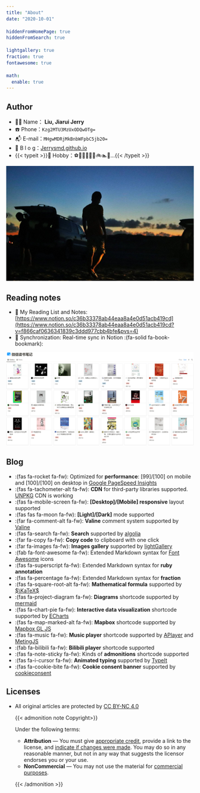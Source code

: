 ```yaml
---
title: "About"
date: "2020-10-01"

hiddenFromHomePage: true
hiddenFromSearch: true

lightgallery: true
fraction: true
fontawesome: true

math:
  enable: true
---
```


## Author

+ 🧑‍💻 Name： **Liu, Jiarui Jerry**
+ ☎️ Phone：`Kzg2MTU3MzUxODQwOTg=`
+ 📬 E-mail：`MHgwMDRjMkBnbWFpbC5jb20=`
+ 🔭 B l o g：[Jerrysmd.github.io](https://jerrysmd.github.io)
+ {{< typeit >}}🏀 Hobby：⚽📸🏓🎹📱📖🚲🏊💪...{{< /typeit >}}




![the United States](/posts/picture/20191011083753_IMG_2610-01.jfif "Corpus Christi, Texas")

## Reading notes

+ 📖 My Reading List and Notes: [https://www.notion.so/c36b33378ab44eaa8a4e0d51acb419cd](https://www.notion.so/c36b33378ab44eaa8a4e0d51acb419cd?v=f866caf0636341839c3ddd977cbb4bfe&pvs=4)
+ 📝 Synchronization: Real-time sync in Notion :(fa-solid fa-book-bookmark):



![Weread Reading Notes](/posts/picture/image-20231010224455342.png "Weread Reading Notes")

## Blog

+ :(fas fa-rocket fa-fw): Optimized for **performance**: [99]/[100] on mobile and [100]/[100] on desktop in [Google PageSpeed Insights](https://developers.google.com/speed/pagespeed/insights)
+ :(fas fa-tachometer-alt fa-fw): **CDN** for third-party libraries supported. [UNPKG](https://unpkg.com/) CDN is working
+ :(fas fa-mobile-screen fa-fw): **[Desktop]/[Mobile] responsive** layout supported
+ :(fas fas fa-moon fa-fw): **[Light]/[Dark]** mode supported
+ :(far fa-comment-alt fa-fw): **Valine** comment system supported by [Valine](https://valine.js.org/)
+ :(fas fa-search fa-fw): **Search** supported by [algolia](https://www.algolia.com/)
+ :(far fa-copy fa-fw): **Copy code** to clipboard with one click
+ :(far fa-images fa-fw): **Images gallery** supported by [lightGallery](https://github.com/sachinchoolur/lightgallery)
+ :(fab fa-font-awesome fa-fw): Extended Markdown syntax for [Font Awesome](https://fontawesome.com/) icons
+ :(fas fa-superscript fa-fw): Extended Markdown syntax for **ruby annotation**
+ :(fas fa-percentage fa-fw): Extended Markdown syntax for **fraction**
+ :(fas fa-square-root-alt fa-fw): **Mathematical formula** supported by [$\KaTeX$](https://katex.org/)
+ :(fas fa-project-diagram fa-fw): **Diagrams** shortcode supported by [mermaid](https://github.com/mermaid-js/mermaid)
+ :(fas fa-chart-pie fa-fw): **Interactive data visualization** shortcode supported by [ECharts](https://echarts.apache.org/)
+ :(fas fa-map-marked-alt fa-fw): **Mapbox** shortcode supported by [Mapbox GL JS](https://docs.mapbox.com/mapbox-gl-js)
+ :(fas fa-music fa-fw): **Music player** shortcode supported by [APlayer](https://github.com/MoePlayer/APlayer) and [MetingJS](https://github.com/metowolf/MetingJS)
+ :(fab fa-bilibili fa-fw): **Bilibili player** shortcode supported
+ :(fas fa-note-sticky fa-fw): Kinds of **admonitions** shortcode supported
+ :(fas fa-i-cursor fa-fw): **Animated typing** supported by [TypeIt](https://typeitjs.com/)
+ :(fas fa-cookie-bite fa-fw): **Cookie consent banner** supported by [cookieconsent](https://github.com/osano/cookieconsent)

## Licenses

+ All original articles are protected by [CC BY-NC 4.0](https://creativecommons.org/licenses/by-nc/4.0/)

  {{< admonition note Copyright>}}

  Under the following terms:

  + **Attribution** — You must give [appropriate credit](https://creativecommons.org/licenses/by-nc/4.0/#), provide a link to the license, and [indicate if changes were made](https://creativecommons.org/licenses/by-nc/4.0/#). You may do so in any reasonable manner, but not in any way that suggests the licensor endorses you or your use.
  + **NonCommercial** — You may not use the material for [commercial purposes](https://creativecommons.org/licenses/by-nc/4.0/#).

  {{< /admonition >}}
